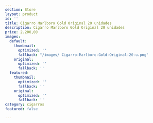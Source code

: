 ```yaml
---
section: Store
layout: product
id: ''
title: Cigarro Marlboro Gold Original 20 unidades
description: Cigarro Marlboro Gold Original 20 unidades
price: 2.200,00
images:
  default:
    thumbnail:
      optimized: ''
      fallback: "/images/ Cigarro-Marlboro-Gold-Original-20-u.png"
    original:
      optimized: ''
      fallback: ''
  featured:
    thumbnail:
      optimized: ''
      fallback: ''
    original:
      optimized: ''
      fallback: ''
category: cigarros
featured: false

---
```

